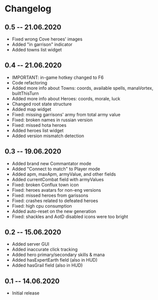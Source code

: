 # Changelog

## 0.5 -- 21.06.2020
- Fixed wrong Cove heroes' images
- Added "in garrison" indicator
- Added towns list widget

## 0.4 -- 21.06.2020
- IMPORTANT: in-game hotkey changed to F6
- Code refactoring
- Added more info about Towns: coords, available spells, manaVortex, builtThisTurn
- Added more info about Heroes: coords, morale, luck
- Changed root state structure 
- Added map widget
- Fixed: missing garrisons' army from total army value
- Fixed: broken names in russian version
- Fixed: missed hota heroes
- Added heroes list widget
- Added version mismatch detection

## 0.3 -- 19.06.2020
- Added brand new Commantator mode
- Added "Connect to match" to Player mode
- Added apm, maxApm, armyValue, and other fields
- Added currentCombat field with armyValues
- Fixed: broken Conflux town icon
- Fixed: heroes avatars for non-eng versions
- Fixed: missed heroes from garissons
- Fixed: crashes related to defeated heroes
- Fixed: high cpu consumption
- Added auto-reset on the new generation
- Fixed: shackles and AotD disabled icons were too bright

## 0.2 -- 15.06.2020
- Added server GUI
- Added inaccurate click tracking
- Added hero primary/secondary skills & mana
- Added hasExpertEarth field (also in HUD)
- Added hasGrail field (also in HUD)

## 0.1 -- 14.06.2020
- Initial release
